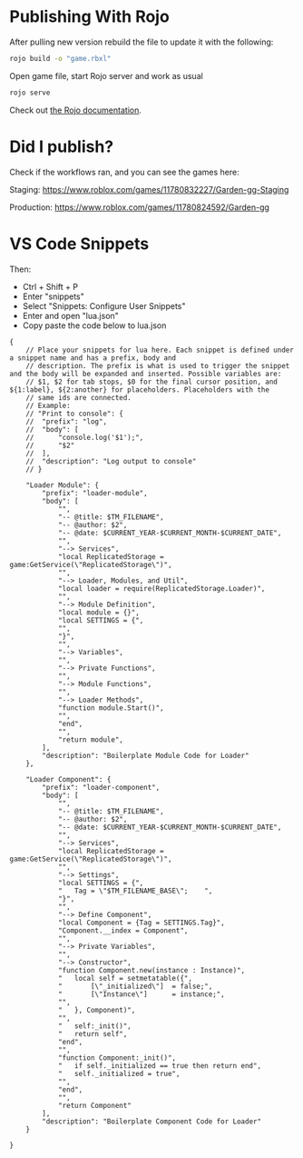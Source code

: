 # Publishing With Rojo

After pulling new version rebuild the file to update it with the following:

```bash
rojo build -o "game.rbxl"
```

Open game file, start Rojo server and work as usual

```bash
rojo serve
```

Check out [the Rojo documentation](https://rojo.space/docs).

# Did I publish?

Check if the workflows ran, and you can see the games here:

Staging: https://www.roblox.com/games/11780832227/Garden-gg-Staging

Production: https://www.roblox.com/games/11780824592/Garden-gg

# VS Code Snippets
Then:
 - Ctrl + Shift + P
 - Enter "snippets"
 - Select "Snippets: Configure User Snippets"
 - Enter and open "lua.json"
 - Copy paste the code below to lua.json

```
{
	// Place your snippets for lua here. Each snippet is defined under a snippet name and has a prefix, body and 
	// description. The prefix is what is used to trigger the snippet and the body will be expanded and inserted. Possible variables are:
	// $1, $2 for tab stops, $0 for the final cursor position, and ${1:label}, ${2:another} for placeholders. Placeholders with the 
	// same ids are connected.
	// Example:
	// "Print to console": {
	// 	"prefix": "log",
	// 	"body": [
	// 		"console.log('$1');",
	// 		"$2"
	// 	],
	// 	"description": "Log output to console"
	// }

	"Loader Module": {
		"prefix": "loader-module",
		"body": [
			"",
			"-- @title: $TM_FILENAME",
			"-- @author: $2",
			"-- @date: $CURRENT_YEAR-$CURRENT_MONTH-$CURRENT_DATE",
			"",
			"--> Services",
			"local ReplicatedStorage = game:GetService(\"ReplicatedStorage\")",
			"",
			"--> Loader, Modules, and Util",
			"local loader = require(ReplicatedStorage.Loader)",
			"",
			"--> Module Definition",
			"local module = {}",
			"local SETTINGS = {",
			"",
			"}",
			"",
			"--> Variables",
			"",
			"--> Private Functions",
			"",
			"--> Module Functions",
			"",
			"--> Loader Methods",
			"function module.Start()",
			"",
			"end",
			"",
			"return module",
		],
		"description": "Boilerplate Module Code for Loader"
	},

	"Loader Component": {
		"prefix": "loader-component",
		"body": [
			"",
			"-- @title: $TM_FILENAME",
			"-- @author: $2",
			"-- @date: $CURRENT_YEAR-$CURRENT_MONTH-$CURRENT_DATE",
			"",
			"--> Services",
			"local ReplicatedStorage = game:GetService(\"ReplicatedStorage\")",
			"",
			"--> Settings",
			"local SETTINGS = {",
			"	Tag = \"$TM_FILENAME_BASE\";	",
			"}",
			"",
			"--> Define Component",
			"local Component = {Tag = SETTINGS.Tag}",
			"Component.__index = Component",
			"",
			"--> Private Variables",
			"",
			"--> Constructor",
			"function Component.new(instance : Instance)",
			"	local self = setmetatable({",
			"		[\"_initialized\"] 	= false;",
			"		[\"Instance\"] 		= instance;",
			"",
			"	}, Component)",
			"",
			"	self:_init()",
			"	return self",
			"end",
			"",
			"function Component:_init()",
			"	if self._initialized == true then return end",
			"	self._initialized = true",
			"",
			"end",
			"",
			"return Component"
		],
		"description": "Boilerplate Component Code for Loader"
	}

}

```
